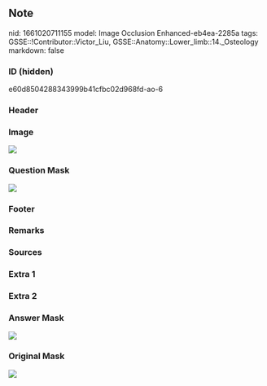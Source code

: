 ## Note
nid: 1661020711155
model: Image Occlusion Enhanced-eb4ea-2285a
tags: GSSE::!Contributor::Victor_Liu, GSSE::Anatomy::Lower_limb::14._Osteology
markdown: false

### ID (hidden)
e60d8504288343999b41cfbc02d968fd-ao-6

### Header


### Image
<img src="tmpn87gise0.png">

### Question Mask
<img src="e60d8504288343999b41cfbc02d968fd-ao-6-Q.svg">

### Footer


### Remarks


### Sources


### Extra 1


### Extra 2


### Answer Mask
<img src="e60d8504288343999b41cfbc02d968fd-ao-6-A.svg">

### Original Mask
<img src="e60d8504288343999b41cfbc02d968fd-ao-O.svg">
